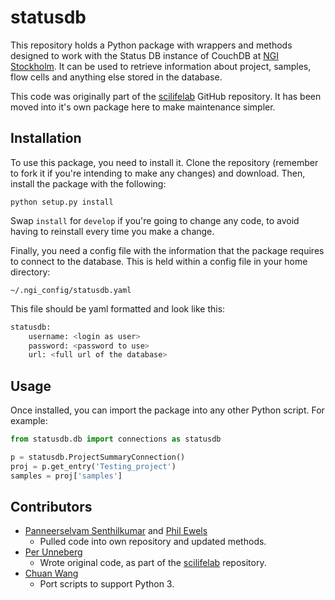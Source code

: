 # statusdb

This repository holds a Python package with wrappers and methods
designed to work with the Status DB instance of CouchDB at
[NGI Stockholm](https://portal.scilifelab.se/genomics/).
It can be used to retrieve information about project, samples, flow cells and
anything else stored in the database.

This code was originally part of the [scilifelab](https://github.com/SciLifeLab/scilifelab)
GitHub repository. It has been moved into it's own package here to make
maintenance simpler.

## Installation

To use this package, you need to install it. Clone the repository (remember
to fork it if you're intending to make any changes) and download. Then,
install the package with the following:

```
python setup.py install
```

Swap `install` for `develop` if you're going to change any code, to
avoid having to reinstall every time you make a change.

Finally, you need a config file with the information that the package requires
to connect to the database. This is held within a config file in your home directory:

```
~/.ngi_config/statusdb.yaml
```

This file should be yaml formatted
and look like this:

```bash
statusdb:
    username: <login as user>
    password: <password to use>
    url: <full url of the database>
```

## Usage

Once installed, you can import the package into any other Python script.
For example:

```python
from statusdb.db import connections as statusdb

p = statusdb.ProjectSummaryConnection()
proj = p.get_entry('Testing_project')
samples = proj['samples']
```

## Contributors
* [Panneerselvam Senthilkumar](https://github.com/senthil10) and [Phil Ewels](https://github.com/ewels)
  * Pulled code into own repository and updated methods.
* [Per Unneberg](https://github.com/percyfal)
  * Wrote original code, as part of the [scilifelab](https://github.com/SciLifeLab/scilifelab) repository.
* [Chuan Wang](https://github.com/chuan-wang)
  * Port scripts to support Python 3.
